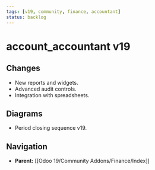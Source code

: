 ```yaml
---
tags: [v19, community, finance, accountant]
status: backlog
---
```

# account_accountant v19

## Changes
- New reports and widgets.
- Advanced audit controls.
- Integration with spreadsheets.

## Diagrams
- Period closing sequence v19.






## Navigation
- **Parent:** [[Odoo 19/Community Addons/Finance/Index]]
